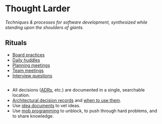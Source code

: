 # Thought Larder

_Techniques & processes for software development, synthesized while standing upon the shoulders of giants._

## Rituals

- [Board practices](board-practices.md)
- [Daily huddles](daily-huddles.md)
- [Planning meetings](planning-meetings.md)
- [Team meetings](team-meetings.md)
- [Interview questions](tech-programming-interview-questions.md)

##  

- All decisions ([ADRs](architectural-decision-records.md), etc.) are documented in a single, searchable location.
- [Architectural decision records](architectural-decision-records.md) and [when to use them](flowchart.md).
- Use [idea documents](idea-documents.md) to vet ideas.
- Use [mob programming](mob-programming.md) to unblock, to push through hard problems, and to share knowledge.

<!--stackedit_data:
eyJoaXN0b3J5IjpbLTEzNDg2MjExMTEsLTEyNzk2NDEyNDVdfQ
==
-->